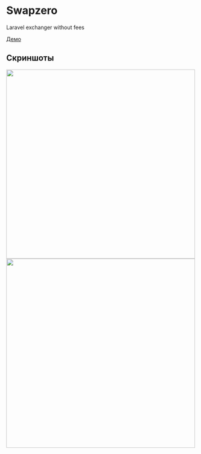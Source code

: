 # Swapzero
Laravel exchanger without fees

<a href="http://swapzero.bozieff.ru">Демо</a>

## Скриншоты

<img align="left" src="https://github.com/artistotless/Swapzero/blob/main/screen2.jpg" width="500" >

<img align="left" src="https://github.com/artistotless/Swapzero/blob/main/screen1.jpg" width="500" >

